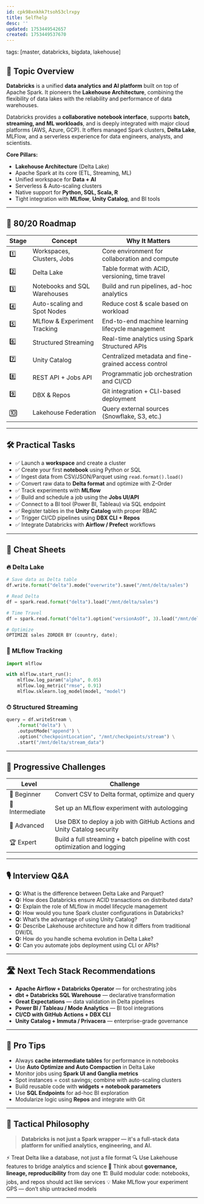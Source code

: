 ```yaml
---
id: cpk98xnkhk7tsoh53clrxpy
title: Selfhelp
desc: ''
updated: 1753449542657
created: 1753449537670
---
```

tags: [master, databricks, bigdata, lakehouse]

## 📌 Topic Overview

**Databricks** is a unified **data analytics and AI platform** built on top of Apache Spark. It pioneers the **Lakehouse Architecture**, combining the flexibility of data lakes with the reliability and performance of data warehouses.

Databricks provides a **collaborative notebook interface**, supports **batch, streaming, and ML workloads**, and is deeply integrated with major cloud platforms (AWS, Azure, GCP). It offers managed Spark clusters, **Delta Lake**, MLFlow, and a serverless experience for data engineers, analysts, and scientists.

**Core Pillars:**
- **Lakehouse Architecture** (Delta Lake)
- Apache Spark at its core (ETL, Streaming, ML)
- Unified workspace for **Data + AI**
- Serverless & Auto-scaling clusters
- Native support for **Python, SQL, Scala, R**
- Tight integration with **MLflow**, **Unity Catalog**, and BI tools

---

## 🚀 80/20 Roadmap

| Stage | Concept                       | Why It Matters                                      |
|-------|-------------------------------|-----------------------------------------------------|
| 1️⃣    | Workspaces, Clusters, Jobs     | Core environment for collaboration and compute      |
| 2️⃣    | Delta Lake                    | Table format with ACID, versioning, time travel     |
| 3️⃣    | Notebooks and SQL Warehouses  | Build and run pipelines, ad-hoc analytics           |
| 4️⃣    | Auto-scaling and Spot Nodes   | Reduce cost & scale based on workload               |
| 5️⃣    | MLflow & Experiment Tracking  | End-to-end machine learning lifecycle management    |
| 6️⃣    | Structured Streaming          | Real-time analytics using Spark Structured APIs     |
| 7️⃣    | Unity Catalog                 | Centralized metadata and fine-grained access control|
| 8️⃣    | REST API + Jobs API           | Programmatic job orchestration and CI/CD            |
| 9️⃣    | DBX & Repos                   | Git integration + CLI-based deployment              |
| 🔟     | Lakehouse Federation          | Query external sources (Snowflake, S3, etc.)        |

---

## 🛠️ Practical Tasks

- ✅ Launch a **workspace** and create a cluster  
- ✅ Create your first **notebook** using Python or SQL  
- ✅ Ingest data from CSV/JSON/Parquet using `read.format().load()`  
- ✅ Convert raw data to **Delta format** and optimize with Z-Order  
- ✅ Track experiments with **MLflow**  
- ✅ Build and schedule a job using the **Jobs UI/API**  
- ✅ Connect to a BI tool (Power BI, Tableau) via SQL endpoint  
- ✅ Register tables in the **Unity Catalog** with proper RBAC  
- ✅ Trigger CI/CD pipelines using **DBX CLI + Repos**  
- ✅ Integrate Databricks with **Airflow / Prefect** workflows

---

## 🧾 Cheat Sheets

### 🔥 Delta Lake

```python
# Save data as Delta table
df.write.format("delta").mode("overwrite").save("/mnt/delta/sales")

# Read Delta
df = spark.read.format("delta").load("/mnt/delta/sales")

# Time Travel
df = spark.read.format("delta").option("versionAsOf", 3).load("/mnt/delta/sales")

# Optimize
OPTIMIZE sales ZORDER BY (country, date);
````

### 🧠 MLflow Tracking

```python
import mlflow

with mlflow.start_run():
    mlflow.log_param("alpha", 0.05)
    mlflow.log_metric("rmse", 0.91)
    mlflow.sklearn.log_model(model, "model")
```

### ⏱ Structured Streaming

```python
query = df.writeStream \
    .format("delta") \
    .outputMode("append") \
    .option("checkpointLocation", "/mnt/checkpoints/stream") \
    .start("/mnt/delta/stream_data")
```

---

## 🎯 Progressive Challenges

| Level           | Challenge                                                                  |
| --------------- | -------------------------------------------------------------------------- |
| 🥉 Beginner     | Convert CSV to Delta format, optimize and query                            |
| 🥈 Intermediate | Set up an MLflow experiment with autologging                               |
| 🥇 Advanced     | Use DBX to deploy a job with GitHub Actions and Unity Catalog security     |
| 🏆 Expert       | Build a full streaming + batch pipeline with cost optimization and logging |

---

## 🎙️ Interview Q\&A

* **Q:** What is the difference between Delta Lake and Parquet?
* **Q:** How does Databricks ensure ACID transactions on distributed data?
* **Q:** Explain the role of MLflow in model lifecycle management
* **Q:** How would you tune Spark cluster configurations in Databricks?
* **Q:** What’s the advantage of using Unity Catalog?
* **Q:** Describe Lakehouse architecture and how it differs from traditional DW/DL
* **Q:** How do you handle schema evolution in Delta Lake?
* **Q:** Can you automate jobs deployment using CLI or APIs?

---

## 🛣️ Next Tech Stack Recommendations

* **Apache Airflow + Databricks Operator** — for orchestrating jobs
* **dbt + Databricks SQL Warehouse** — declarative transformation
* **Great Expectations** — data validation in Delta pipelines
* **Power BI / Tableau / Mode Analytics** — BI tool integrations
* **CI/CD with GitHub Actions + DBX CLI**
* **Unity Catalog + Immuta / Privacera** — enterprise-grade governance

---

## 🧠 Pro Tips

* Always **cache intermediate tables** for performance in notebooks
* Use **Auto Optimize and Auto Compaction** in Delta Lake
* Monitor jobs using **Spark UI and Ganglia metrics**
* Spot instances = cost savings; combine with auto-scaling clusters
* Build reusable code with **widgets + notebook parameters**
* Use **SQL Endpoints** for ad-hoc BI exploration
* Modularize logic using **Repos** and integrate with Git

---

## 🧬 Tactical Philosophy

> **Databricks is not just a Spark wrapper — it's a full-stack data platform for unified analytics, engineering, and AI.**

⚡ Treat Delta like a database, not just a file format
🔍 Use Lakehouse features to bridge analytics and science
🔐 Think about **governance, lineage, reproducibility** from day one
🏗 Build modular code: notebooks, jobs, and repos should act like services
💡 Make MLflow your experiment GPS — don’t ship untracked models

---

